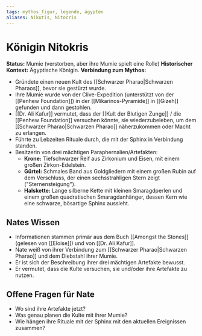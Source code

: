 ```yaml
---
tags: mythos_figur, legende, ägypten
aliases: Nikutis, Nitocris
---
```

# Königin Nitokris

**Status:** Mumie (verstorben, aber ihre Mumie spielt eine Rolle)
**Historischer Kontext:** Ägyptische Königin.
**Verbindung zum Mythos:**
*   Gründete einen neuen Kult des [[Schwarzer Pharao|Schwarzen Pharaos]], bevor sie gestürzt wurde.
*   Ihre Mumie wurde von der Clive-Expedition (unterstützt von der [[Penhew Foundation]]) in der [[Mikarinos-Pyramide]] in [[Gizeh]] gefunden und dann gestohlen.
*   [[Dr. Ali Kafur]] vermutet, dass der [[Kult der Blutigen Zunge]] / die [[Penhew Foundation]] versuchen könnte, sie wiederzubeleben, um dem [[Schwarzer Pharao|Schwarzen Pharao]] näherzukommen oder Macht zu erlangen.
*   Führte zu Lebzeiten Rituale durch, die mit der Sphinx in Verbindung standen.
*   Besitzerin von drei mächtigen Paraphernalien/Artefakten:
    *   **Krone:** Tiefschwarzer Reif aus Zirkonium und Eisen, mit einem großen Zirkon-Edelstein.
    *   **Gürtel:** Schmales Band aus Goldgliedern mit einem großen Rubin auf dem Verschluss, der einen sechsstrahligen Stern zeigt ("Sternensteigung").
    *   **Halskette:** Lange silberne Kette mit kleinen Smaragdperlen und einem großen quadratischen Smaragdanhänger, dessen Kern wie eine schwarze, bösartige Sphinx aussieht.

## Nates Wissen
*   Informationen stammen primär aus dem Buch [[Amongst the Stones]] (gelesen von [[Eloise]]) und von [[Dr. Ali Kafur]].
*   Nate weiß von ihrer Verbindung zum [[Schwarzer Pharao|Schwarzen Pharao]] und dem Diebstahl ihrer Mumie.
*   Er ist sich der Beschreibung ihrer drei mächtigen Artefakte bewusst.
*   Er vermutet, dass die Kulte versuchen, sie und/oder ihre Artefakte zu nutzen.

## Offene Fragen für Nate
*   Wo sind ihre Artefakte jetzt?
*   Was genau planen die Kulte mit ihrer Mumie?
*   Wie hängen ihre Rituale mit der Sphinx mit den aktuellen Ereignissen zusammen?
